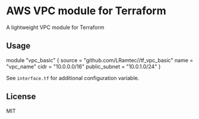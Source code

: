 # AWS VPC module for Terraform

A lightweight VPC module for Terraform

## Usage

module "vpc_basic" {
	source = "github.com/LRamtec//tf_vpc_basic"
	name = "vpc_name"
	cidr = "10.0.0.0/16"
	public_subnet = "10.0.1.0/24"
}

See `interface.tf` for additional configuration variable.

## License

MIT
